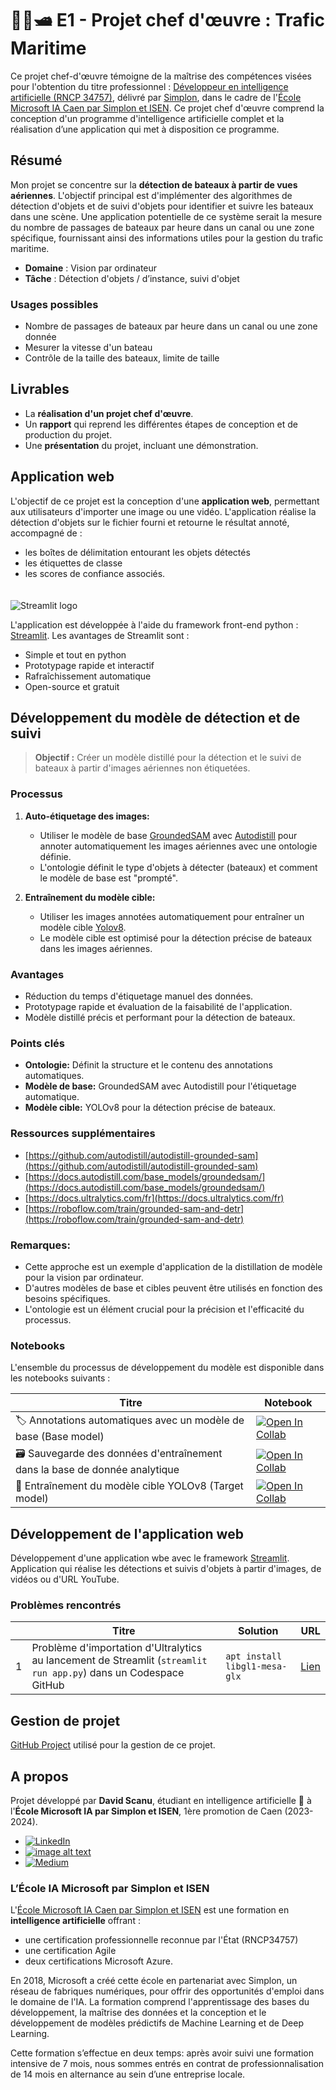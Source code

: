 # 🚢⛵🛥️ E1 - Projet chef d'œuvre : Trafic Maritime

Ce projet chef-d'œuvre témoigne de la maîtrise des compétences visées pour l'obtention du titre professionnel : [Développeur en intelligence artificielle (RNCP 34757)](https://www.francecompetences.fr/recherche/rncp/34757/), délivré par [Simplon](https://simplon.co/), dans le cadre de l'[École Microsoft IA Caen par Simplon et ISEN](https://isen-caen.fr/ecole-ia-microsoft-by-simplon-et-isen-ouest/). Ce projet chef d'œuvre comprend la conception d'un programme d'intelligence artificielle complet et la réalisation d’une application qui met à disposition ce programme.

## Résumé

Mon projet se concentre sur la **détection de bateaux à partir de vues aériennes**. L'objectif principal est d'implémenter des algorithmes de détection d'objets et de suivi d'objets pour identifier et suivre les bateaux dans une scène. Une application potentielle de ce système serait la mesure du nombre de passages de bateaux par heure dans un canal ou une zone spécifique, fournissant ainsi des informations utiles pour la gestion du trafic maritime.

- **Domaine** : Vision par ordinateur
- **Tâche** : Détection d'objets / d’instance, suivi d'objet 

### Usages possibles

- Nombre de passages de bateaux par heure dans un canal ou une zone donnée
- Mesurer la vitesse d'un bateau
- Contrôle de la taille des bateaux, limite de taille

## Livrables

- La **réalisation d'un projet chef d'œuvre**.
- Un **rapport** qui reprend les différentes étapes de conception et de production du projet.
- Une **présentation** du projet, incluant une démonstration.

## Application web

L'objectif de ce projet est la conception d'une **application web**, permettant aux utilisateurs d'importer une image ou une vidéo. L'application réalise la détection d'objets sur le fichier fourni et retourne le résultat annoté, accompagné de :

- les boîtes de délimitation entourant les objets détectés
- les étiquettes de classe
- les scores de confiance associés.

<img src="https://user-images.githubusercontent.com/7164864/217935870-c0bc60a3-6fc0-4047-b011-7b4c59488c91.png" alt="Streamlit logo" style="margin-top:20px"></img>

L'application est développée à l'aide du framework front-end python : [Streamlit](https://streamlit.io/). Les avantages de Streamlit sont :

- Simple et tout en python
- Prototypage rapide et interactif
- Rafraîchissement automatique
- Open-source et gratuit

## Développement du modèle de détection et de suivi

> **Objectif :** Créer un modèle distillé pour la détection et le suivi de bateaux à partir d'images aériennes non étiquetées.

### Processus

1. **Auto-étiquetage des images:**
    - Utiliser le modèle de base [GroundedSAM](https://github.com/IDEA-Research/Grounded-Segment-Anything) avec [Autodistill](https://docs.autodistill.com/) pour annoter automatiquement les images aériennes avec une ontologie définie.
    - L'ontologie définit le type d'objets à détecter (bateaux) et comment le modèle de base est "prompté".

2. **Entraînement du modèle cible:**
    - Utiliser les images annotées automatiquement pour entraîner un modèle cible [Yolov8](https://docs.ultralytics.com/fr).
    - Le modèle cible est optimisé pour la détection précise de bateaux dans les images aériennes.

### Avantages

- Réduction du temps d'étiquetage manuel des données.
- Prototypage rapide et évaluation de la faisabilité de l'application.
- Modèle distillé précis et performant pour la détection de bateaux.

### Points clés

- **Ontologie:** Définit la structure et le contenu des annotations automatiques.
- **Modèle de base:** GroundedSAM avec Autodistill pour l'étiquetage automatique.
- **Modèle cible:** YOLOv8 pour la détection précise de bateaux.

### Ressources supplémentaires

- [https://github.com/autodistill/autodistill-grounded-sam](https://github.com/autodistill/autodistill-grounded-sam)
- [https://docs.autodistill.com/base_models/groundedsam/](https://docs.autodistill.com/base_models/groundedsam/)
- [https://docs.ultralytics.com/fr](https://docs.ultralytics.com/fr)
- [https://roboflow.com/train/grounded-sam-and-detr](https://roboflow.com/train/grounded-sam-and-detr)

### Remarques:

- Cette approche est un exemple d'application de la distillation de modèle pour la vision par ordinateur.
- D'autres modèles de base et cibles peuvent être utilisés en fonction des besoins spécifiques.
- L'ontologie est un élément crucial pour la précision et l'efficacité du processus.

### Notebooks

L'ensemble du processus de développement du modèle est disponible dans les notebooks suivants : 

| Titre  | Notebook  |
|---|---|
| 🏷️ Annotations automatiques avec un modèle de base (Base model) | [![Open In Collab](https://colab.research.google.com/assets/colab-badge.svg)](https://colab.research.google.com/drive/1Yx053xJrMfcenIW45f8v8zPoFTJsgiMc) |
| 🗃️ Sauvegarde des données d'entraînement dans la base de donnée analytique | [![Open In Collab](https://colab.research.google.com/assets/colab-badge.svg)](https://colab.research.google.com/drive/1ZP6E8BIO1QXTTzsHtAj1kscZCsqVs0RL?usp=sharing) |
| 🚂 Entraînement du modèle cible YOLOv8 (Target model) | [![Open In Collab](https://colab.research.google.com/assets/colab-badge.svg)](https://colab.research.google.com/drive/1ZP6E8BIO1QXTTzsHtAj1kscZCsqVs0RL?usp=sharing) |

## Développement de l'application web

Développement d'une application wbe avec le framework [Streamlit](https://streamlit.io/). Application qui réalise les détections et suivis d'objets à partir d'images, de vidéos ou d'URL YouTube. 

### Problèmes rencontrés 

| | Titre  | Solution  | URL |
|---|---|---|---|
| 1 | Problème d'importation d'Ultralytics au lancement de Streamlit (`streamlit run app.py`) dans un Codespace GitHub | `apt install libgl1-mesa-glx` | [Lien](https://stackoverflow.com/questions/55313610/importerror-libgl-so-1-cannot-open-shared-object-file-no-such-file-or-directo) |

## Gestion de projet 

[GitHub Project](https://github.com/users/DavidScanu/projects/3) utilisé pour la gestion de ce projet.

## A propos 

Projet développé par **David Scanu**, étudiant en intelligence artificielle 🤖 à l'**École Microsoft IA par Simplon et ISEN**, 1ère promotion de Caen (2023-2024).

- [![LinkedIn](https://img.shields.io/badge/linkedin-%230077B5.svg?style=for-the-badge&logo=linkedin&logoColor=white)](https://www.linkedin.com/in/davidscanu14/)
- [![image alt text](https://img.shields.io/badge/dev.to-0A0A0A?style=for-the-badge&logo=dev.to&logoColor=white)](https://dev.to/davidscanu)
- [![Medium](https://img.shields.io/badge/Medium-12100E?style=for-the-badge&logo=medium&logoColor=white)](https://davidscanu.medium.com/)

### L’École IA Microsoft par Simplon et ISEN

L'[École Microsoft IA Caen par Simplon et ISEN](https://isen-caen.fr/ecole-ia-microsoft-by-simplon-et-isen-ouest/) est une formation en **intelligence artificielle** offrant :

- une certification professionnelle reconnue par l'État (RNCP34757)
- une certification Agile
- deux certifications Microsoft Azure.

En 2018, Microsoft a créé cette école en partenariat avec Simplon, un réseau de fabriques numériques, pour offrir des opportunités d'emploi dans le domaine de l'IA. 
La formation comprend l'apprentissage des bases du développement, la maîtrise des données et la conception et le développement de modèles prédictifs de Machine Learning et de Deep Learning.

Cette formation s’effectue en deux temps: après avoir suivi une formation intensive de 7 mois, nous sommes entrés en contrat de professionnalisation de 14 mois en alternance au sein d’une entreprise locale.